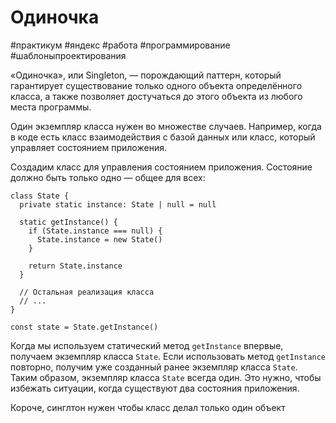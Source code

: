 # Одиночка

#практикум #яндекс #работа #программирование  #шаблоныпроектирования


«Одиночка», или Singleton, — порождающий паттерн, который гарантирует существование только одного объекта определённого класса, а также позволяет достучаться до этого объекта из любого места программы.

Один экземпляр класса нужен во множестве случаев. Например, когда в коде есть класс взаимодействия с базой данных или класс, который управляет состоянием приложения.

Создадим класс для управления состоянием приложения. Состояние должно быть только одно — общее для всех:

```
class State {
  private static instance: State | null = null
  
  static getInstance() {
    if (State.instance === null) {
      State.instance = new State()
    }
    
    return State.instance
  }
  
  // Остальная реализация класса
  // ...
}

const state = State.getInstance() 
```

Когда мы используем статический метод `getInstance` впервые, получаем экземпляр класса `State`. Если использовать метод `getInstance` повторно, получим уже созданный ранее экземпляр класса `State`. Таким образом, экземпляр класса `State` всегда один. Это нужно, чтобы избежать ситуации, когда существуют два состояния приложения.

Короче, синглтон нужен чтобы класс делал только один объект
